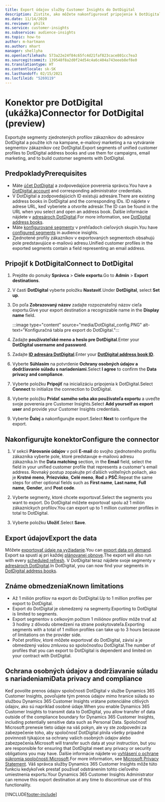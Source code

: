 ```yaml
---
title: Export údajov služby Customer Insights do DotDigital
description: Zistite, ako môžete nakonfigurovať pripojenie k DotDigital.
ms.date: 11/14/2020
ms.reviewer: philk
ms.service: customer-insights
ms.subservice: audience-insights
ms.topic: how-to
author: m-hartmann
ms.author: mhart
manager: shellyha
ms.openlocfilehash: 573a22e24f84c65fc4d21faf823cace801cc7ea3
ms.sourcegitcommit: 139548f8a2d0f24d54c4a6c404a743eeeb8ef8e0
ms.translationtype: HT
ms.contentlocale: sk-SK
ms.lasthandoff: 02/15/2021
ms.locfileid: "5269119"
---
```

# <a name="connector-for-dotdigital-preview"></a><span data-ttu-id="9b59d-103">Konektor pre DotDigital (ukážka)</span><span class="sxs-lookup"><span data-stu-id="9b59d-103">Connector for DotDigital (preview)</span></span>

<span data-ttu-id="9b59d-104">Exportujte segmenty zjednotených profilov zákazníkov do adresárov DotDigital a použite ich na kampane, e-mailový marketing a na vytváranie segmentov zákazníkov cez DotDigital.</span><span class="sxs-lookup"><span data-stu-id="9b59d-104">Export segments of unified customer profiles to DotDigital address books and use them for campaigns, email marketing, and to build customer segments with DotDigital.</span></span> 

## <a name="prerequisites"></a><span data-ttu-id="9b59d-105">Predpoklady</span><span class="sxs-lookup"><span data-stu-id="9b59d-105">Prerequisites</span></span>

-   <span data-ttu-id="9b59d-106">Máte [účet DotDigital](https://dotdigital.com/) a zodpovedajúce poverenia správcu.</span><span class="sxs-lookup"><span data-stu-id="9b59d-106">You have a [DotDigital account](https://dotdigital.com/) and corresponding administrator credentials.</span></span>
-   <span data-ttu-id="9b59d-107">V DotDigital a zodpovedajúcich ID existujú adresáre.</span><span class="sxs-lookup"><span data-stu-id="9b59d-107">There are existing address books in DotDigital and the corresponding IDs.</span></span> <span data-ttu-id="9b59d-108">ID nájdete v adrese URL, keď vyberiete a otvoríte adresár.</span><span class="sxs-lookup"><span data-stu-id="9b59d-108">The ID can be found in the URL when you select and open an address book.</span></span> <span data-ttu-id="9b59d-109">Ďalšie informácie nájdete v [adresároch DotDigital](https://support.dotdigital.com/hc/articles/212211968-Creating-an-address-book).</span><span class="sxs-lookup"><span data-stu-id="9b59d-109">For more information, see [DotDigital address books](https://support.dotdigital.com/hc/articles/212211968-Creating-an-address-book).</span></span>
-   <span data-ttu-id="9b59d-110">Máte [konfigurované segmenty](segments.md) v prehľadoch cieľových skupín.</span><span class="sxs-lookup"><span data-stu-id="9b59d-110">You have [configured segments](segments.md) in audience insights.</span></span>
-   <span data-ttu-id="9b59d-111">Zjednotené profily zákazníkov v exportovaných segmentoch obsahujú pole predstavujúce e-mailovú adresu.</span><span class="sxs-lookup"><span data-stu-id="9b59d-111">Unified customer profiles in the exported segments contain a field representing an email address.</span></span>

## <a name="connect-to-dotdigital"></a><span data-ttu-id="9b59d-112">Pripojiť k DotDigital</span><span class="sxs-lookup"><span data-stu-id="9b59d-112">Connect to DotDigital</span></span>

1. <span data-ttu-id="9b59d-113">Prejdite do ponuky **Správca** > **Ciele exportu**.</span><span class="sxs-lookup"><span data-stu-id="9b59d-113">Go to **Admin** > **Export destinations**.</span></span>

1. <span data-ttu-id="9b59d-114">V časti **DotDigital** vyberte položku **Nastaviť**.</span><span class="sxs-lookup"><span data-stu-id="9b59d-114">Under **DotDigital**, select **Set up**.</span></span>

1. <span data-ttu-id="9b59d-115">Do poľa **Zobrazovaný názov** zadajte rozpoznateľný názov cieľa exportu.</span><span class="sxs-lookup"><span data-stu-id="9b59d-115">Give your export destination a recognizable name in the **Display name** field.</span></span>

   :::image type="content" source="media/DotDigital_config.PNG" alt-text="Konfiguračná tabla pre export do DotDigital.":::

1. <span data-ttu-id="9b59d-117">Zadajte **používateľské meno a heslo pre DotDigital**.</span><span class="sxs-lookup"><span data-stu-id="9b59d-117">Enter your **DotDigital username and password**.</span></span>

1. <span data-ttu-id="9b59d-118">Zadajte **[ID adresára DotDigital](https://support.dotdigital.com/hc/articles/212211968-Creating-an-address-book)**.</span><span class="sxs-lookup"><span data-stu-id="9b59d-118">Enter your **[DotDigital address book ID](https://support.dotdigital.com/hc/articles/212211968-Creating-an-address-book)**.</span></span>

1. <span data-ttu-id="9b59d-119">Vyberte **Súhlasím** na potvrdenie **Ochrany osobných údajov a dodržiavanie súladu s nariadeniami**.</span><span class="sxs-lookup"><span data-stu-id="9b59d-119">Select **I agree** to confirm the **Data privacy and compliance**.</span></span>

1. <span data-ttu-id="9b59d-120">Vyberte položku **Pripojiť** na inicializáciu pripojenia k DotDigital.</span><span class="sxs-lookup"><span data-stu-id="9b59d-120">Select **Connect** to initialize the connection to DotDigital.</span></span>

1. <span data-ttu-id="9b59d-121">Vyberte položku **Pridať samého seba ako používateľa exportu** a uveďte svoje poverenia pre Customer Insights.</span><span class="sxs-lookup"><span data-stu-id="9b59d-121">Select **Add yourself as export user** and provide your Customer Insights credentials.</span></span>

1. <span data-ttu-id="9b59d-122">Vyberte **Ďalej** a nakonfigurujte export.</span><span class="sxs-lookup"><span data-stu-id="9b59d-122">Select **Next** to configure the export.</span></span>

## <a name="configure-the-connector"></a><span data-ttu-id="9b59d-123">Nakonfigurujte konektor</span><span class="sxs-lookup"><span data-stu-id="9b59d-123">Configure the connector</span></span>

1. <span data-ttu-id="9b59d-124">V sekcii **Párovanie údajov** v poli **E-mail** do svojho zjednoteného profilu zákazníka vyberte pole, ktoré predstavuje e-mailovú adresu zákazníka.</span><span class="sxs-lookup"><span data-stu-id="9b59d-124">In the **Data matching** section, in the **Email** field, select the field in your unified customer profile that represents a customer's email address.</span></span> <span data-ttu-id="9b59d-125">Rovnaký postup zopakujte pri ďalších voliteľných poliach, ako je **Krstné meno**, **Priezvisko**, **Celé meno**, **Rod** a **PSČ**.</span><span class="sxs-lookup"><span data-stu-id="9b59d-125">Repeat the same steps for other optional fields such as **First name**, **Last name**, **Full name**, **Gender**, and **Post code**.</span></span>

1. <span data-ttu-id="9b59d-126">Vyberte segmenty, ktoré chcete exportovať.</span><span class="sxs-lookup"><span data-stu-id="9b59d-126">Select the segments you want to export.</span></span> <span data-ttu-id="9b59d-127">Do DotDigital môžete exportovať spolu až 1 milión zákazníckych profilov.</span><span class="sxs-lookup"><span data-stu-id="9b59d-127">You can export up to 1 million customer profiles in total to DotDigital.</span></span>

1. <span data-ttu-id="9b59d-128">Vyberte položku **Uložiť**.</span><span class="sxs-lookup"><span data-stu-id="9b59d-128">Select **Save**.</span></span>

## <a name="export-the-data"></a><span data-ttu-id="9b59d-129">Export údajov</span><span class="sxs-lookup"><span data-stu-id="9b59d-129">Export the data</span></span>

<span data-ttu-id="9b59d-130">Môžete [exportovať údaje na vyžiadanie](export-destinations.md).</span><span class="sxs-lookup"><span data-stu-id="9b59d-130">You can [export data on demand](export-destinations.md).</span></span> <span data-ttu-id="9b59d-131">Export sa spustí aj pri každej [plánovanej obnove](system.md#schedule-tab).</span><span class="sxs-lookup"><span data-stu-id="9b59d-131">The export will also run with every [scheduled refresh](system.md#schedule-tab).</span></span> <span data-ttu-id="9b59d-132">V DotDigital teraz nájdete svoje segmenty v [adresároch DotDigital](https://support.dotdigital.com/hc/articles/212211968-Creating-an-address-book).</span><span class="sxs-lookup"><span data-stu-id="9b59d-132">In DotDigital, you can now find your segments in [DotDigital address books](https://support.dotdigital.com/hc/articles/212211968-Creating-an-address-book).</span></span>

## <a name="known-limitations"></a><span data-ttu-id="9b59d-133">Známe obmedzenia</span><span class="sxs-lookup"><span data-stu-id="9b59d-133">Known limitations</span></span>

- <span data-ttu-id="9b59d-134">Až 1 milión profilov na export do DotDigital.</span><span class="sxs-lookup"><span data-stu-id="9b59d-134">Up to 1 million profiles per export to DotDigital.</span></span>
- <span data-ttu-id="9b59d-135">Export do DotDigital je obmedzený na segmenty.</span><span class="sxs-lookup"><span data-stu-id="9b59d-135">Exporting to DotDigital is limited to segments.</span></span>
- <span data-ttu-id="9b59d-136">Export segmentov s celkovým počtom 1 miliónov profilov môže trvať až 3 hodiny z dôvodu obmedzení na strane poskytovateľa.</span><span class="sxs-lookup"><span data-stu-id="9b59d-136">Exporting segments with a total of 1 million profiles can take up to 3 hours because of limitations on the provider side.</span></span> 
- <span data-ttu-id="9b59d-137">Počet profilov, ktoré môžete exportovať do DotDigital, závisí a je obmedzený vašou zmluvou so spoločnosťou DotDigital.</span><span class="sxs-lookup"><span data-stu-id="9b59d-137">The number of profiles that you can export to DotDigital is dependent and limited on your contract with DotDigital.</span></span>

## <a name="data-privacy-and-compliance"></a><span data-ttu-id="9b59d-138">Ochrana osobných údajov a dodržiavanie súladu s nariadeniami</span><span class="sxs-lookup"><span data-stu-id="9b59d-138">Data privacy and compliance</span></span>

<span data-ttu-id="9b59d-139">Keď povolíte prenos údajov spoločnosti DotDigital v službe Dynamics 365 Customer Insights, povoľujete tým prenos údajov mimo hranice súladu so službou Dynamics 365 Customer Insights vrátane potenciálne citlivých údajov, ako sú napríklad osobné údaje.</span><span class="sxs-lookup"><span data-stu-id="9b59d-139">When you enable Dynamics 365 Customer Insights to transmit data to DotDigital, you allow transfer of data outside of the compliance boundary for Dynamics 365 Customer Insights, including potentially sensitive data such as Personal Data.</span></span> <span data-ttu-id="9b59d-140">Spoločnosť Microsoft prenesie tieto údaje na váš pokyn, ale vy ste zodpovední za zabezpečenie toho, aby spoločnosť DotDigital plnila všetky prípadné povinnosti týkajúce sa ochrany vašich osobných údajov alebo zabezpečenia.</span><span class="sxs-lookup"><span data-stu-id="9b59d-140">Microsoft will transfer such data at your instruction, but you are responsible for ensuring that DotDigital meet any privacy or security obligations you may have.</span></span> <span data-ttu-id="9b59d-141">Ďalšie informácie nájdete vo [vyhlásení o ochrane súkromia spoločnosti Microsoft](https://go.microsoft.com/fwlink/?linkid=396732).</span><span class="sxs-lookup"><span data-stu-id="9b59d-141">For more information, see [Microsoft Privacy Statement](https://go.microsoft.com/fwlink/?linkid=396732).</span></span>
<span data-ttu-id="9b59d-142">Váš správca služby Dynamics 365 Customer Insights môže túto funkciu kedykoľvek prestať používať odstránením tohto cieľového umiestnenia exportu.</span><span class="sxs-lookup"><span data-stu-id="9b59d-142">Your Dynamics 365 Customer Insights Administrator can remove this export destination at any time to discontinue use of this functionality.</span></span>


[!INCLUDE[footer-include](../includes/footer-banner.md)]